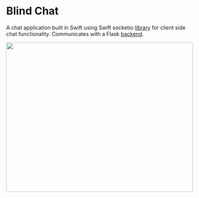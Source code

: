 # Blind Chat

A chat application built in Swift using Swift socketio [library](https://github.com/socketio/socket.io-client-swift) for client 
side chat functionality. Communicates with a Flask [backend](https://github.com/mikaelm1/blind-chat-api). 


<img src="https://cloud.githubusercontent.com/assets/16492296/19833772/65ae1d7c-9e03-11e6-9e52-757b23b9e5c7.gif" height="400" width="500" />


